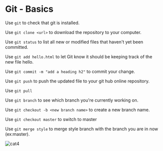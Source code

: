 # Git - Basics

Use `git` to check that git is installed.

Use `git clone <url>` to download the repository to your computer.

Use `git status` to list all new or modified files that haven't yet been committed.

Use `git add hello.html` to let Git know it should be keeping track of the new file hello.

Use `git commit -m "add a heading h2"` to commit your change.

Use `git push` to push the updated file to your git hub online repository.

Use `git pull`

Use `git branch` to see which branch you're currently working on.

Use `git checkout -b <new branch name>` to create a new branch name.

Use `git checkout master` to switch to master

Use `git merge style` to merge style branch with the branch you are in now (ex:master).


![cat4](https://pinklillies.github.io/images/cat4.jfif)
